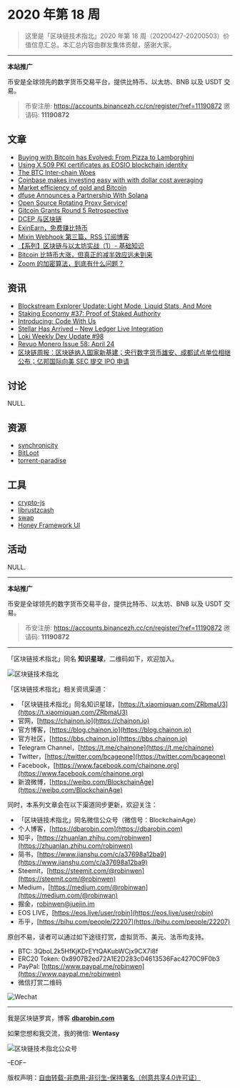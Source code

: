# 2020 年第 18 周

> 这里是「区块链技术指北」2020 年第 18 周（20200427-20200503）价值信息汇总。本汇总内容由群友集体贡献，感谢大家。

***

**本站推广**

币安是全球领先的数字货币交易平台，提供比特币、以太坊、BNB 以及 USDT 交易。

> 币安注册: https://accounts.binancezh.cc/cn/register/?ref=11190872
> 邀请码: **11190872**

## 文章

* [Buying with Bitcoin has Evolved: From Pizza to Lamborghini](https://bbs.chainon.io/d/5629)
* [Using X.509 PKI certificates as EOSIO blockchain identity](https://bbs.chainon.io/d/5633)
* [The BTC Inter-chain Woes](https://bbs.chainon.io/d/5634)
* [Coinbase makes investing easy with with dollar cost averaging](https://bbs.chainon.io/d/5635)
* [Market efficiency of gold and Bitcoin](https://bbs.chainon.io/d/5636)
* [dfuse Announces a Partnership With Solana](https://bbs.chainon.io/d/5637)
* [Open Source Rotating Proxy Service!](https://bbs.chainon.io/d/5638)
* [Gitcoin Grants Round 5 Retrospective](https://bbs.chainon.io/d/5639)
* [DCEP 与区块链](https://bbs.chainon.io/d/5640)
* [ExinEarn，免费赚比特币](https://bbs.chainon.io/d/5641)
* [Mixin Webhook 第三篇，RSS 订阅博客](https://bbs.chainon.io/d/5642)
* [【系列】区块链与以太坊实战（1）- 基础知识](https://bbs.chainon.io/d/5643)
* [Bitcoin 比特币大涨，但真正的减半效应远未到来](https://bbs.chainon.io/d/5644)
* [Zoom 的加密算法，到底有什么问题？](https://bbs.chainon.io/d/5645)

## 资讯

* [Blockstream Explorer Update: Light Mode, Liquid Stats, And More](https://bbs.chainon.io/d/5626)
* [Staking Economy #37: Proof of Staked Authority](https://bbs.chainon.io/d/5627)
* [Introducing: Code With Us](https://bbs.chainon.io/d/5628)
* [Stellar Has Arrived – New Ledger Live Integration](https://bbs.chainon.io/d/5630)
* [Loki Weekly Dev Update #98](https://bbs.chainon.io/d/5631)
* [Revuo Monero Issue 58: April 24](https://bbs.chainon.io/d/5632)
* [区块链周报：区块链纳入国家新基建；央行数字货币雄安、成都试点单位相继公布；亿邦国际向美 SEC 提交 IPO 申请](https://bbs.chainon.io/d/5646)

## 讨论

NULL.

## 资源

* [synchronicity](https://bbs.chainon.io/d/5649)
* [BitLoot](https://bbs.chainon.io/d/5652)
* [torrent-paradise](https://bbs.chainon.io/d/5651)

## 工具

* [crypto-js](https://bbs.chainon.io/d/5648)
* [librustzcash](https://bbs.chainon.io/d/5650)
* [swap](https://bbs.chainon.io/d/5653)
* [Honey Framework UI](https://bbs.chainon.io/d/5647)

## 活动

NULL.

***

**本站推广**

币安是全球领先的数字货币交易平台，提供比特币、以太坊、BNB 以及 USDT 交易。

> 币安注册: https://accounts.binancezh.cc/cn/register/?ref=11190872
> 邀请码: **11190872**

***

「区块链技术指北」同名 **知识星球**，二维码如下，欢迎加入。

![区块链技术指北](https://cdn.dbarobin.com/3YzonTR.png)

「区块链技术指北」相关资讯渠道：

* 「区块链技术指北」同名知识星球，[https://t.xiaomiquan.com/ZRbmaU3](https://t.xiaomiquan.com/ZRbmaU3)
* 官网，[https://chainon.io](https://chainon.io)
* 官方博客，[https://blog.chainon.io](https://blog.chainon.io)
* 官方社区，[https://bbs.chainon.io](https://bbs.chainon.io)
* Telegram Channel，[https://t.me/chainone](https://t.me/chainone)
* Twitter，[https://twitter.com/bcageone](https://twitter.com/bcageone)
* Facebook，[https://www.facebook.com/chainone.org](https://www.facebook.com/chainone.org)
* 新浪微博，[https://weibo.com/BlockchainAge](https://weibo.com/BlockchainAge)

同时，本系列文章会在以下渠道同步更新，欢迎关注：

* 「区块链技术指北」同名微信公众号（微信号：BlockchainAge）
* 个人博客，[https://dbarobin.com](https://dbarobin.com)
* 知乎，[https://zhuanlan.zhihu.com/robinwen](https://zhuanlan.zhihu.com/robinwen)
* 简书，[https://www.jianshu.com/c/a37698a12ba9](https://www.jianshu.com/c/a37698a12ba9)
* Steemit，[https://steemit.com/@robinwen](https://steemit.com/@robinwen)
* Medium，[https://medium.com/@robinwan](https://medium.com/@robinwan)
* 掘金，[robinwen@juejin.im](https://juejin.im/user/5673ccae60b2260ee435f89a/posts)
* EOS LIVE，[https://eos.live/user/robin](https://eos.live/user/robin)
* 币乎，[https://bihu.com/people/22207](https://bihu.com/people/22207)

原创不易，读者可以通过如下途径打赏，虚拟货币、美元、法币均支持。

* BTC: 3QboL2k5HfKjKDrEYtQAKubWCjx9CX7i8f
* ERC20 Token: 0x8907B2ed72A1E2D283c04613536Fac4270C9F0b3
* PayPal: [https://www.paypal.me/robinwen](https://www.paypal.me/robinwen)
* 微信打赏二维码

![Wechat](https://cdn.dbarobin.com/SzoNl5b.jpg)

***

我是区块链罗宾，博客 **[dbarobin.com](https://dbarobin.com/)**

如果您想和我交流，我的微信: **Wentasy**

![区块链技术指北公众号](https://cdn.dbarobin.com/w0wignb.png)

–EOF–

版权声明：[自由转载-非商用-非衍生-保持署名（创意共享4.0许可证）](http://creativecommons.org/licenses/by-nc-nd/4.0/deed.zh)